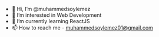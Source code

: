 - 👋 Hi, I’m @muhammedsoylemez
- 👀 I’m interested in Web Development
- 🌱 I’m currently learning ReactJS
- 📫 How to reach me - muhammedsoylemez01@gmail.com


